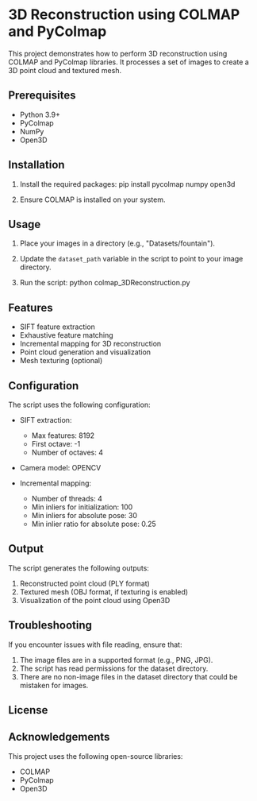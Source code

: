 # 3D Reconstruction using COLMAP and PyColmap

This project demonstrates how to perform 3D reconstruction using COLMAP and PyColmap libraries. It processes a set of images to create a 3D point cloud and textured mesh.

## Prerequisites

- Python 3.9+
- PyColmap
- NumPy
- Open3D

## Installation

1. Install the required packages:
      pip install pycolmap numpy open3d

2. Ensure COLMAP is installed on your system.

## Usage

1. Place your images in a directory (e.g., "Datasets/fountain").

2. Update the `dataset_path` variable in the script to point to your image directory.

3. Run the script:
     python colmap_3DReconstruction.py


## Features

- SIFT feature extraction
- Exhaustive feature matching
- Incremental mapping for 3D reconstruction
- Point cloud generation and visualization
- Mesh texturing (optional)

## Configuration

The script uses the following configuration:

- SIFT extraction:
  - Max features: 8192
  - First octave: -1
  - Number of octaves: 4

- Camera model: OPENCV

- Incremental mapping:
  - Number of threads: 4
  - Min inliers for initialization: 100
  - Min inliers for absolute pose: 30
  - Min inlier ratio for absolute pose: 0.25

## Output

The script generates the following outputs:

1. Reconstructed point cloud (PLY format)
2. Textured mesh (OBJ format, if texturing is enabled)
3. Visualization of the point cloud using Open3D

## Troubleshooting

If you encounter issues with file reading, ensure that:

1. The image files are in a supported format (e.g., PNG, JPG).
2. The script has read permissions for the dataset directory.
3. There are no non-image files in the dataset directory that could be mistaken for images.

## License

## Acknowledgements

This project uses the following open-source libraries:
- COLMAP
- PyColmap
- Open3D
